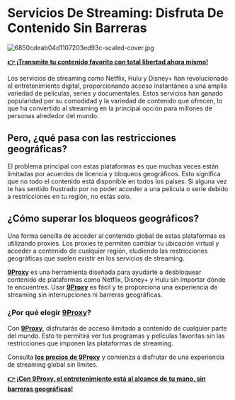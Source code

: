 # Servicios De Streaming: Disfruta De Contenido Sin Barreras

![6850cdeab04d1107203ed93c-scaled-cover.jpg](https://miro.medium.com/v2/resize:fit:1100/format:webp/0*V4VdmC53rOSyY4Dv.jpg)

**[👉 ¡Transmite tu contenido favorito con total libertad ahora mismo!](https://the9proxy.short.gy/github-pricing-sophie89)**

Los servicios de streaming como Netflix, Hulu y Disney+ han revolucionado el entretenimiento digital, proporcionando acceso instantáneo a una amplia variedad de películas, series y documentales. Estos servicios han ganado popularidad por su comodidad y la variedad de contenido que ofrecen, lo que ha convertido al streaming en la principal opción para millones de personas alrededor del mundo.

## Pero, ¿qué pasa con las restricciones geográficas?

El problema principal con estas plataformas es que muchas veces están limitadas por acuerdos de licencia y bloqueos geográficos. Esto significa que no todo el contenido está disponible en todos los países. Si alguna vez te has sentido frustrado por no poder acceder a una película o serie debido a restricciones en tu región, no estás solo.

## ¿Cómo superar los bloqueos geográficos?

Una forma sencilla de acceder al contenido global de estas plataformas es utilizando proxies. Los proxies te permiten cambiar tu ubicación virtual y acceder a contenido de cualquier región, eludiendo las restricciones geográficas que suelen existir en los servicios de streaming.

**[9Proxy](https://the9proxy.short.gy/github-homepage-sophie89)** es una herramienta diseñada para ayudarte a desbloquear contenido de plataformas como Netflix, Disney+ y Hulu sin importar dónde te encuentres. Usar **[9Proxy](https://the9proxy.short.gy/github-homepage-sophie89)** es fácil y te proporciona una experiencia de streaming sin interrupciones ni barreras geográficas.

### ¿Por qué elegir [9Proxy](https://the9proxy.short.gy/github-homepage-sophie89)?
Con **[9Proxy](https://the9proxy.short.gy/github-homepage-sophie89)**, disfrutarás de acceso ilimitado a contenido de cualquier parte del mundo. Esto te permitirá ver tus programas y películas favoritas sin las restricciones que imponen las plataformas de streaming.

Consulta **[los precios de 9Proxy](https://the9proxy.short.gy/github-pricing-sophie89)** y comienza a disfrutar de una experiencia de streaming global sin límites.

**[👉 ¡Con 9Proxy, el entretenimiento está al alcance de tu mano, sin barreras geográficas!](https://the9proxy.short.gy/github-homepage-sophie89)**
